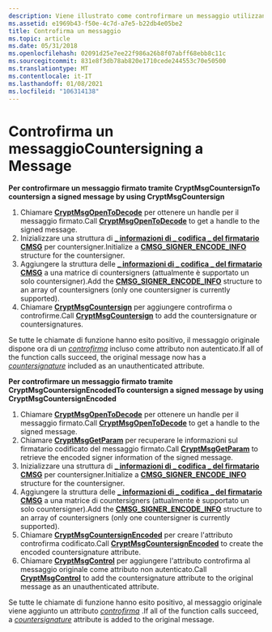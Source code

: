 ```yaml
---
description: Viene illustrato come controfirmare un messaggio utilizzando CryptMsgCountersign.
ms.assetid: e1969b43-f50e-4c7d-a7e5-b22db4e05be2
title: Controfirma un messaggio
ms.topic: article
ms.date: 05/31/2018
ms.openlocfilehash: 02091d25e7ee22f986a26b8f07abff68ebb8c11c
ms.sourcegitcommit: 831e8f3db78ab820e1710cede244553c70e50500
ms.translationtype: MT
ms.contentlocale: it-IT
ms.lasthandoff: 01/08/2021
ms.locfileid: "106314138"
---
```

# <a name="countersigning-a-message"></a><span data-ttu-id="27d55-103">Controfirma un messaggio</span><span class="sxs-lookup"><span data-stu-id="27d55-103">Countersigning a Message</span></span>

<span data-ttu-id="27d55-104">**Per controfirmare un messaggio firmato tramite CryptMsgCountersign**</span><span class="sxs-lookup"><span data-stu-id="27d55-104">**To countersign a signed message by using CryptMsgCountersign**</span></span>

1.  <span data-ttu-id="27d55-105">Chiamare [**CryptMsgOpenToDecode**](/windows/desktop/api/Wincrypt/nf-wincrypt-cryptmsgopentodecode) per ottenere un handle per il messaggio firmato.</span><span class="sxs-lookup"><span data-stu-id="27d55-105">Call [**CryptMsgOpenToDecode**](/windows/desktop/api/Wincrypt/nf-wincrypt-cryptmsgopentodecode) to get a handle to the signed message.</span></span>
2.  <span data-ttu-id="27d55-106">Inizializzare una struttura di [**\_ informazioni di \_ codifica \_ del firmatario CMSG**](/windows/desktop/api/Wincrypt/ns-wincrypt-cmsg_signer_encode_info) per countersigner.</span><span class="sxs-lookup"><span data-stu-id="27d55-106">Initialize a [**CMSG\_SIGNER\_ENCODE\_INFO**](/windows/desktop/api/Wincrypt/ns-wincrypt-cmsg_signer_encode_info) structure for the countersigner.</span></span>
3.  <span data-ttu-id="27d55-107">Aggiungere la struttura delle [**\_ informazioni di \_ codifica \_ del firmatario CMSG**](/windows/desktop/api/Wincrypt/ns-wincrypt-cmsg_signer_encode_info) a una matrice di countersigners (attualmente è supportato un solo countersigner).</span><span class="sxs-lookup"><span data-stu-id="27d55-107">Add the [**CMSG\_SIGNER\_ENCODE\_INFO**](/windows/desktop/api/Wincrypt/ns-wincrypt-cmsg_signer_encode_info) structure to an array of countersigners (only one countersigner is currently supported).</span></span>
4.  <span data-ttu-id="27d55-108">Chiamare [**CryptMsgCountersign**](/windows/desktop/api/Wincrypt/nf-wincrypt-cryptmsgcountersign) per aggiungere controfirma o controfirme.</span><span class="sxs-lookup"><span data-stu-id="27d55-108">Call [**CryptMsgCountersign**](/windows/desktop/api/Wincrypt/nf-wincrypt-cryptmsgcountersign) to add the countersignature or countersignatures.</span></span>

<span data-ttu-id="27d55-109">Se tutte le chiamate di funzione hanno esito positivo, il messaggio originale dispone ora di un [*controfirma*](../secgloss/c-gly.md) incluso come attributo non autenticato.</span><span class="sxs-lookup"><span data-stu-id="27d55-109">If all of the function calls succeed, the original message now has a [*countersignature*](../secgloss/c-gly.md) included as an unauthenticated attribute.</span></span>

<span data-ttu-id="27d55-110">**Per controfirmare un messaggio firmato tramite CryptMsgCountersignEncoded**</span><span class="sxs-lookup"><span data-stu-id="27d55-110">**To countersign a signed message by using CryptMsgCountersignEncoded**</span></span>

1.  <span data-ttu-id="27d55-111">Chiamare [**CryptMsgOpenToDecode**](/windows/desktop/api/Wincrypt/nf-wincrypt-cryptmsgopentodecode) per ottenere un handle per il messaggio firmato.</span><span class="sxs-lookup"><span data-stu-id="27d55-111">Call [**CryptMsgOpenToDecode**](/windows/desktop/api/Wincrypt/nf-wincrypt-cryptmsgopentodecode) to get a handle to the signed message.</span></span>
2.  <span data-ttu-id="27d55-112">Chiamare [**CryptMsgGetParam**](/windows/desktop/api/Wincrypt/nf-wincrypt-cryptmsggetparam) per recuperare le informazioni sul firmatario codificato del messaggio firmato.</span><span class="sxs-lookup"><span data-stu-id="27d55-112">Call [**CryptMsgGetParam**](/windows/desktop/api/Wincrypt/nf-wincrypt-cryptmsggetparam) to retrieve the encoded signer information of the signed message.</span></span>
3.  <span data-ttu-id="27d55-113">Inizializzare una struttura di [**\_ informazioni di \_ codifica \_ del firmatario CMSG**](/windows/desktop/api/Wincrypt/ns-wincrypt-cmsg_signer_encode_info) per countersigner.</span><span class="sxs-lookup"><span data-stu-id="27d55-113">Initialize a [**CMSG\_SIGNER\_ENCODE\_INFO**](/windows/desktop/api/Wincrypt/ns-wincrypt-cmsg_signer_encode_info) structure for the countersigner.</span></span>
4.  <span data-ttu-id="27d55-114">Aggiungere la struttura delle [**\_ informazioni di \_ codifica \_ del firmatario CMSG**](/windows/desktop/api/Wincrypt/ns-wincrypt-cmsg_signer_encode_info) a una matrice di countersigners (attualmente è supportato un solo countersigner).</span><span class="sxs-lookup"><span data-stu-id="27d55-114">Add the [**CMSG\_SIGNER\_ENCODE\_INFO**](/windows/desktop/api/Wincrypt/ns-wincrypt-cmsg_signer_encode_info) structure to an array of countersigners (only one countersigner is currently supported).</span></span>
5.  <span data-ttu-id="27d55-115">Chiamare [**CryptMsgCountersignEncoded**](/windows/desktop/api/Wincrypt/nf-wincrypt-cryptmsgcountersignencoded) per creare l'attributo controfirma codificato.</span><span class="sxs-lookup"><span data-stu-id="27d55-115">Call [**CryptMsgCountersignEncoded**](/windows/desktop/api/Wincrypt/nf-wincrypt-cryptmsgcountersignencoded) to create the encoded countersignature attribute.</span></span>
6.  <span data-ttu-id="27d55-116">Chiamare [**CryptMsgControl**](/windows/desktop/api/Wincrypt/nf-wincrypt-cryptmsgcontrol) per aggiungere l'attributo controfirma al messaggio originale come attributo non autenticato.</span><span class="sxs-lookup"><span data-stu-id="27d55-116">Call [**CryptMsgControl**](/windows/desktop/api/Wincrypt/nf-wincrypt-cryptmsgcontrol) to add the countersignature attribute to the original message as an unauthenticated attribute.</span></span>

<span data-ttu-id="27d55-117">Se tutte le chiamate di funzione hanno esito positivo, al messaggio originale viene aggiunto un attributo [*controfirma*](../secgloss/c-gly.md) .</span><span class="sxs-lookup"><span data-stu-id="27d55-117">If all of the function calls succeed, a [*countersignature*](../secgloss/c-gly.md) attribute is added to the original message.</span></span>

 

 
